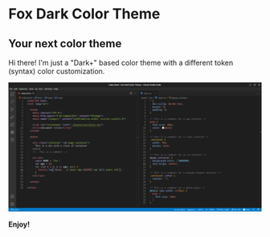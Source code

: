 # Fox Dark Color Theme

## Your next color theme

Hi there!
I'm just a "Dark+" based color theme with a different token (syntax) color customization.

![Fox Dark Color Theme screenshot](./img/screenshot.png "Fox Dark Color Theme screenshot")

**Enjoy!**